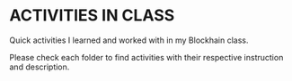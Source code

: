 # ACTIVITIES IN CLASS
Quick activities I learned and worked with in my Blockhain class. 

Please check each folder to find activities with their respective instruction and description.



